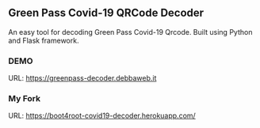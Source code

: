 ## Green Pass Covid-19 QRCode Decoder

An easy tool for decoding Green Pass Covid-19 Qrcode.
Built using Python and Flask framework.

### DEMO

URL: https://greenpass-decoder.debbaweb.it

### My Fork

URL: https://boot4root-covid19-decoder.herokuapp.com/